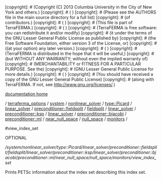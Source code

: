 [copyright]: # (Copyright (C) 2013 Columbia University in the City of New York and others.)
[copyright]: # ( )
[copyright]: # (Please see the AUTHORS file in the main source directory for a full list)
[copyright]: # (of contributors.)
[copyright]: # ( )
[copyright]: # (This file is part of TerraFERMA.)
[copyright]: # ( )
[copyright]: # (TerraFERMA is free software: you can redistribute it and/or modify)
[copyright]: # (it under the terms of the GNU Lesser General Public License as published by)
[copyright]: # (the Free Software Foundation, either version 3 of the License, or)
[copyright]: # ((at your option) any later version.)
[copyright]: # ( )
[copyright]: # (TerraFERMA is distributed in the hope that it will be useful,)
[copyright]: # (but WITHOUT ANY WARRANTY; without even the implied warranty of)
[copyright]: # (MERCHANTABILITY or FITNESS FOR A PARTICULAR PURPOSE. See the)
[copyright]: # (GNU Lesser General Public License for more details.)
[copyright]: # ( )
[copyright]: # (You should have received a copy of the GNU Lesser General Public License)
[copyright]: # (along with TerraFERMA. If not, see <http://www.gnu.org/licenses/>.)

[documentation home](Documentation)

/ [terraferma_options](../../../../../../../../../../../../../../../terraferma_options) / [system](../../../../../../../../../../../../../../system) / [nonlinear_solver](../../../../../../../../../../../../../nonlinear_solver) / [type::Picard](../../../../../../../../../../../../type__Picard) / [linear_solver](../../../../../../../../../../../linear_solver) / [preconditioner::fieldsplit](../../../../../../../../../../preconditioner__fieldsplit) / [fieldsplit](../../../../../../../../../fieldsplit) / [linear_solver](../../../../../../../../linear_solver) / [preconditioner::ksp](../../../../../../../preconditioner__ksp) / [linear_solver](../../../../../../linear_solver) / [preconditioner::bjacobi](../../../../../preconditioner__bjacobi) / [preconditioner::ml](../../../../preconditioner__ml) / [near_null_space](../../../near_null_space) / [null_space](../../null_space) / [monitors](../monitors) /

#view_index_set

OPTIONAL 

*/system/nonlinear_solver/type::Picard/linear_solver/preconditioner::fieldsplit/fieldsplit/linear_solver/preconditioner::ksp/linear_solver/preconditioner::bjacobi/preconditioner::ml/near_null_space/null_space/monitors/view_index_set*

Prints PETSc information about the index set describing this index set.

[autogenerated]: # (This file was automatically generated from the schema file:/home/cwilson/repos/github/TerraFERMA/TerraFERMA/buckettools/schemas/solvers.rng.)

